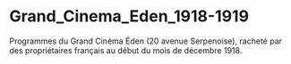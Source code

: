 # Grand_Cinema_Eden_1918-1919
Programmes du Grand Cinéma Éden (20 avenue Serpenoise), racheté par des propriétaires français au début du mois de décembre 1918.
